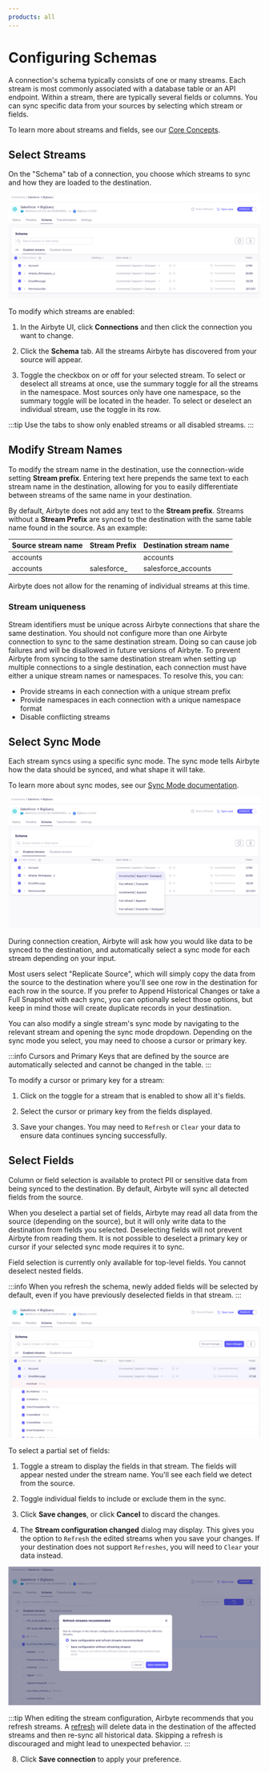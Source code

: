 ```yaml
---
products: all
---
```


# Configuring Schemas

A connection's schema typically consists of one or many streams. Each stream is most commonly associated with a database table or an API endpoint. Within a stream, there are typically several fields or columns. You can sync specific data from your sources by selecting which stream or fields.

To learn more about streams and fields, see our [Core Concepts](/using-airbyte/core-concepts/).

## Select Streams

On the "Schema" tab of a connection, you choose which streams to sync and how they are loaded to the destination.

![Enabled Streams](./assets/schema-tab-streams.png)

To modify which streams are enabled:

1. In the Airbyte UI, click **Connections** and then click the connection you want to change.

2. Click the **Schema** tab. All the streams Airbyte has discovered from your source will appear.

3. Toggle the checkbox on or off for your selected stream. To select or deselect all streams at once, use the summary toggle for all the streams in the namespace. Most sources only have one namespace, so the summary toggle will be located in the header. To select or deselect an individual stream, use the toggle in its row.

:::tip
Use the tabs to show only enabled streams or all disabled streams.
:::

## Modify Stream Names

To modify the stream name in the destination, use the connection-wide setting **Stream prefix**. Entering text here prepends the same text to each stream name in the destination, allowing for you to easily differentiate between streams of the same name in your destination.

By default, Airbyte does not add any text to the **Stream prefix**. Streams without a **Stream Prefix** are synced to the destination with the same table name found in the source. As an example:

| Source stream name | Stream Prefix | Destination stream name |
| ------------------ | ------------- | ----------------------- |
| accounts           |               | accounts                |
| accounts           | salesforce\_  | salesforce_accounts     |

Airbyte does not allow for the renaming of individual streams at this time.

### Stream uniqueness

Stream identifiers must be unique across Airbyte connections that share the same destination. You should not configure more than one Airbyte connection to sync to the same destination stream. Doing so can cause job failures and will be disallowed in future versions of Airbyte.
To prevent Airbyte from syncing to the same destination stream when setting up multiple connections to a single destination, each connection must have either a unique stream names or namespaces. To resolve this, you can:

- Provide streams in each connection with a unique stream prefix
- Provide namespaces in each connection with a unique namespace format
- Disable conflicting streams

## Select Sync Mode

Each stream syncs using a specific sync mode. The sync mode tells Airbyte how the data should be synced, and what shape it will take.

To learn more about sync modes, see our [Sync Mode documentation](/using-airbyte/core-concepts/sync-modes/).

![Select Sync Mode](./assets/select-sync-mode.png)

During connection creation, Airbyte will ask how you would like data to be synced to the destination, and automatically select a sync mode for each stream depending on your input.

Most users select "Replicate Source", which will simply copy the data from the source to the destination where you'll see one row in the destination for each row in the source. If you prefer to Append Historical Changes or take a Full Snapshot with each sync, you can optionally select those options, but keep in mind those will create duplicate records in your destination.

You can also modify a single stream's sync mode by navigating to the relevant stream and opening the sync mode dropdown. Depending on the sync mode you select, you may need to choose a cursor or primary key.

:::info
Cursors and Primary Keys that are defined by the source are automatically selected and cannot be changed in the table.
:::

To modify a cursor or primary key for a stream:

1. Click on the toggle for a stream that is enabled to show all it's fields.

2. Select the cursor or primary key from the fields displayed.

3. Save your changes. You may need to `Refresh` or `Clear` your data to ensure data continues syncing successfully.

## Select Fields

Column or field selection is available to protect PII or sensitive data from being synced to the destination. By default, Airbyte will sync all detected fields from the source.

When you deselect a partial set of fields, Airbyte may read all data from the source (depending on the source), but it will only write data to the destination from fields you selected. Deselecting fields will not prevent Airbyte from reading them. It is not possible to deselect a primary key or cursor if your selected sync mode requires it to sync.

Field selection is currently only available for top-level fields. You cannot deselect nested fields.

:::info
When you refresh the schema, newly added fields will be selected by default, even if you have previously deselected fields in that stream.
:::

![Field Selection](./assets/field-selection.png)

To select a partial set of fields:

1. Toggle a stream to display the fields in that stream. The fields will appear nested under the stream name. You'll see each field we detect from the source.

2. Toggle individual fields to include or exclude them in the sync.

3. Click **Save changes**, or click **Cancel** to discard the changes.

4. The **Stream configuration changed** dialog may display. This gives you the option to `Refresh` the edited streams when you save your changes. If your destination does not support `Refreshes`, you will need to `Clear` your data instead.

![Refresh Modal](./assets/refresh-modal.png)

:::tip
When editing the stream configuration, Airbyte recommends that you refresh streams. A [refresh](/operator-guides/refreshes.md) will delete data in the destination of the affected streams and then re-sync all historical data. Skipping a refresh is discouraged and might lead to unexpected behavior.
:::

8. Click **Save connection** to apply your preference.

